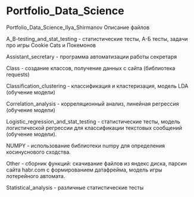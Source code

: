 # Portfolio_Data_Science
Portfolio_Data_Science_Ilya_Shirmanov
Описание файлов

A_B-testing_and_stat_testing - статистические тесты, А-Б тесты, задачи про игры Cookie Cats и Покемонов

Assistant_secretary - программа автоматизации работы секретаря

Class - создание классов, получение данных с сайта (библиотека requests)

Classification_clustering - классификация и кластеризация, модель LDA (обучение модели)

Correlation_analysis - корреляционный анализ, линейная регрессия (обучение модели)

Logistic_regression_and_stat_testing - статистические тесты, модель логистической регрессии для классификации текстовых сообщений (обучение модели).

NUMPY - использование библиотеки numpy для определения косинуснового сходства.

Other - сборник функций: скачивание файлов из яндекс диска, парсин сайта habr.com с формированием датафрейма, модель игры лотерейного автомата.

Statistical_analysis - различные статистические тесты
